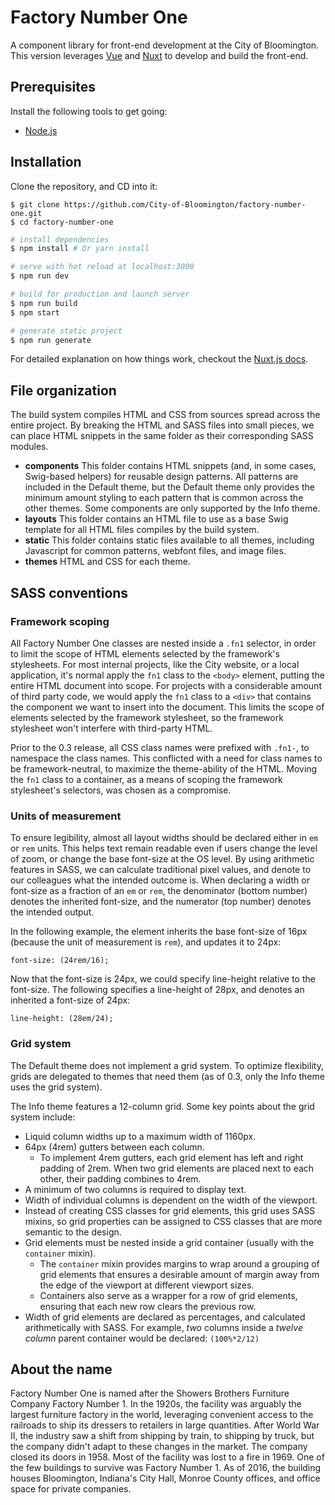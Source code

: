 # Factory Number One

A component library for front-end development at the City of Bloomington. This version leverages [Vue](https://vuejs.org/) and [Nuxt](https://nuxtjs.org) to develop and build the front-end. 

## Prerequisites

Install the following tools to get going:

* [Node.js](https://nodejs.org/)


## Installation

Clone the repository, and CD into it:

    $ git clone https://github.com/City-of-Bloomington/factory-number-one.git
    $ cd factory-number-one


``` bash
# install dependencies
$ npm install # Or yarn install

# serve with hot reload at localhost:3000
$ npm run dev

# build for production and launch server
$ npm run build
$ npm start

# generate static project
$ npm run generate
```

For detailed explanation on how things work, checkout the [Nuxt.js docs](https://github.com/nuxt/nuxt.js).














## File organization

The build system compiles HTML and CSS from sources spread across the entire project. By breaking the HTML and SASS files into small pieces, we can place HTML snippets in the same folder as their corresponding SASS modules.

* **components** This folder contains HTML snippets (and, in some cases, Swig-based helpers) for reusable design patterns. All patterns are included in the Default theme, but the Default theme only provides the minimum amount styling to each pattern that is common across the other themes. Some components are only supported by the Info theme.
* **layouts** This folder contains an HTML file to use as a base Swig template for all HTML files compiles by the build system.
* **static** This folder contains static files available to all themes, including Javascript for common patterns, webfont files, and image files.
* **themes** HTML and CSS for each theme.

## SASS conventions

### Framework scoping

All Factory Number One classes are nested inside a `.fn1` selector, in order to limit the scope of HTML elements selected by the framework's stylesheets. For most internal projects, like the City website, or a local application, it's normal apply the `fn1` class to the `<body>` element, putting the entire HTML document into scope. For projects with a considerable amount of third party code, we would apply the `fn1` class to a `<div>` that contains the component we want to insert into the document. This limits the scope of elements selected by the framework stylesheet, so the framework stylesheet won't interfere with third-party HTML.

Prior to the 0.3 release, all CSS class names were prefixed with `.fn1-`, to namespace the class names. This conflicted with a need for class names to be framework-neutral, to maximize the theme-ability of the HTML. Moving the `fn1` class to a container, as a means of scoping the framework stylesheet's selectors, was chosen as a compromise.

### Units of measurement

To ensure legibility, almost all layout widths should be declared either in `em` or `rem` units. This helps text remain readable even if users change the level of zoom, or change the base font-size at the OS level. By using arithmetic features in SASS, we can calculate traditional pixel values, and denote to our colleagues what the intended outcome is. When declaring a width or font-size as a fraction of an `em` or `rem`, the denominator (bottom number) denotes the inherited font-size, and the numerator (top number) denotes the intended output.

In the following example, the element inherits the base font-size of 16px (because the unit of measurement is `rem`), and updates it to 24px:

    font-size: (24rem/16);

Now that the font-size is 24px, we could specify line-height relative to the font-size. The following specifies a line-height of 28px, and denotes an inherited a font-size of 24px:

    line-height: (28em/24);

### Grid system

The Default theme does not implement a grid system. To optimize flexibility, grids are delegated to themes that need them (as of 0.3, only the Info theme uses the grid system).

The Info theme features a 12-column grid. Some key points about the grid system include:
* Liquid column widths up to a maximum width of 1160px.
* 64px (4rem) gutters between each column.
    * To implement 4rem gutters, each grid element has left and right padding of 2rem. When two grid elements are placed next to each other, their padding combines to 4rem.
* A minimum of two columns is required to display text.
* Width of individual columns is dependent on the width of the viewport.
* Instead of creating CSS classes for grid elements, this grid uses SASS mixins, so grid properties can be assigned to CSS classes that are more semantic to the design.
* Grid elements must be nested inside a grid container (usually with the `container` mixin).
    * The `container` mixin provides margins to wrap around a grouping of grid elements that ensures a desirable amount of margin away from the edge of the viewport at different viewport sizes.
    * Containers also serve as a wrapper for a row of grid elements, ensuring that each new row clears the previous row.
* Width of grid elements are declared as percentages, and calculated arithmetically with SASS. For example, *two* columns inside a *twelve column* parent container would be declared: `(100%*2/12)`

## About the name

Factory Number One is named after the Showers Brothers Furniture Company Factory Number 1. In the 1920s, the facility was arguably the largest furniture factory in the world, leveraging convenient access to the railroads to ship its dressers to retailers in large quantities. After World War II, the industry saw a shift from shipping by train, to shipping by truck, but the company didn't adapt to these changes in the market. The company closed its doors in 1958. Most of the facility was lost to a fire in 1969. One of the few buildings to survive was Factory Number 1. As of 2016, the building houses Bloomington, Indiana's City Hall, Monroe County offices, and office space for private companies.
